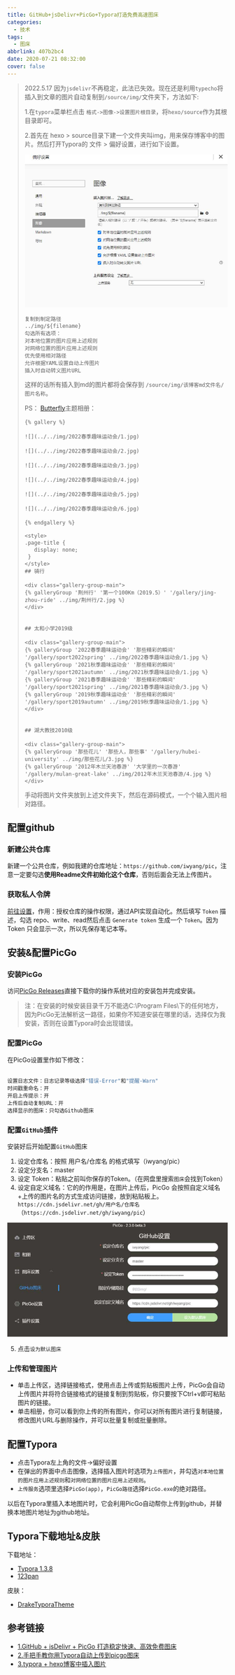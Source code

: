 ```yaml
---
title: GitHub+jsDelivr+PicGo+Typora打造免费高速图床
categories:
  - 技术
tags:
  - 图床
abbrlink: 407b2bc4
date: 2020-07-21 08:32:00
cover: false
---
```


>2022.5.17 因为`jsdelivr`不再稳定，此法已失效。现在还是利用`typecho`将插入到文章的图片自动复制到`/source/img/`文件夹下，方法如下:
>
>1.在`typora`菜单栏点击 `格式->图像->设置图片根目录`，将`hexo/source`作为其根目录即可。
>
>2.首先在 hexo > source目录下建一个文件夹叫img，用来保存博客中的图片。然后打开Typora的 文件 > 偏好设置，进行如下设置。
>
>![](../img/GitHub+jsDelivr+PicGo+typecho%E6%89%93%E9%80%A0%E5%85%8D%E8%B4%B9%E9%AB%98%E9%80%9F%E5%9B%BE%E5%BA%8A/QQ%E6%88%AA%E5%9B%BE20220517225839.jpg)
>
>```
>复制到制定路径
>../img/${filename}
>勾选所有选项：
>对本地位置的图片应用上述规则
>对网络位置的图片应用上述规则
>优先使用相对路径
>允许根据YAML设置自动上传图片
>插入时自动转义图片URL
>```
>
>这样的话所有插入到md的图片都将会保存到 `/source/img/该博客md文件名/图片名称`。
>
>PS： [Butterfly](https://github.com/jerryc127/hexo-theme-butterfly)主题相册：
>
>```
>{% gallery %}
>
>![](../../img/2022春季趣味运动会/1.jpg)
>
>![](../../img/2022春季趣味运动会/2.jpg)
>
>![](../../img/2022春季趣味运动会/3.jpg)
>
>![](../../img/2022春季趣味运动会/4.jpg)
>
>![](../../img/2022春季趣味运动会/5.jpg)
>
>![](../../img/2022春季趣味运动会/6.jpg)
>
>{% endgallery %}
>```
>
>```
><style>
>.page-title {
>    display: none;
>  }
></style>
>## 骑行
>
><div class="gallery-group-main">
>{% galleryGroup '荆州行' '第一个100Km（2019.5）' '/gallery/jing-zhou-ride' ../img/荆州行/2.jpg %}
></div>
>
>
>## 太和小学2019级
>
><div class="gallery-group-main">
>{% galleryGroup '2022春季趣味运动会' '那些精彩的瞬间' '/gallery/sport2022spring' ../img/2022春季趣味运动会/1.jpg %}
>{% galleryGroup '2021秋季趣味运动会' '那些精彩的瞬间' '/gallery/sport2021autumn' ../img/2021秋季趣味运动会/1.jpg %}
>{% galleryGroup '2021春季趣味运动会' '那些精彩的瞬间' '/gallery/sport2021spring' ../img/2021春季趣味运动会/3.jpg %}
>{% galleryGroup '2019秋季趣味运动会' '那些精彩的瞬间' '/gallery/sport2019autumn' ../img/2019秋季趣味运动会/1.jpg %}
></div>
>
>
>## 湖大教技2010级
>
><div class="gallery-group-main">
>{% galleryGroup '那些花儿' '那些人，那些事' '/gallery/hubei-university' ../img/那些花儿/3.jpg %}
>{% galleryGroup '2012年木兰天池春游' '大学里的一次春游' '/gallery/mulan-great-lake' ../img/2012年木兰天池春游/4.jpg %}
></div>
>```
>
>手动将图片文件夹放到上述文件夹下，然后在源码模式，一个个输入图片相对路径。

## 配置github

### 新建公共仓库  

新建一个公共仓库，例如我建的仓库地址：`https://github.com/iwyang/pic`，注意一定要勾选**使用Readme文件初始化这个仓库**，否则后面会无法上传图片。

### 获取私人令牌

[前往设置](https://github.com/settings/tokens)，作用：授权仓库的操作权限，通过API实现自动化。然后填写 `Token` 描述，勾选 repo、write、read然后点击 `Generate token` 生成一个 `Token`。因为 Token 只会显示一次，所以先保存笔记本等。

## 安装&配置PicGo

### 安装PicGo

访问[PicGo Releases](https://github.com/Molunerfinn/PicGo/releases)直接下载你的操作系统对应的安装包并完成安装。

> 注：在安装的时候安装目录千万不能选C:\Program Files\下的任何地方，因为PicGo无法解析这一路径，如果你不知道安装在哪里的话，选择仅为我安装，否则在设置Typora时会出现错误。

### 配置PicGo

在PicGo设置里作如下修改：

```bash

设置日志文件：日志记录等级选择"错误-Error"和"提醒-Warn"
时间戳重命名：开
开启上传提示：开
上传后自动复制URL：开
选择显示的图床：只勾选Github图床
```

### 配置`GitHub`插件

安装好后开始配置`GitHub`图床

1. 设定仓库名：按照 用户名/仓库名 的格式填写（iwyang/pic）
2. 设定分支名：master
3. 设定 Token：粘贴之前叫你保存的Token。（在网盘里搜索`图床`会找到Token）
4. 设定自定义域名：它的的作用是，在图片上传后，PicGo 会按照自定义域名+上传的图片名的方式生成访问链接，放到粘贴板上。 `https://cdn.jsdelivr.net/gh/用户名/仓库名`（`https://cdn.jsdelivr.net/gh/iwyang/pic`）

![](../img/GitHub+jsDelivr+PicGo+typecho%E6%89%93%E9%80%A0%E5%85%8D%E8%B4%B9%E9%AB%98%E9%80%9F%E5%9B%BE%E5%BA%8A/8.jpg)

5. 点击`设为默认图床`

### 上传和管理图片

- 单击上传区，选择链接格式，使用点击上传或剪贴板图片上传，PicGo会自动上传图片并将符合链接格式的链接复制到剪贴板，你只要按下Ctrl+v即可粘贴图片的链接。
- 单击相册，你可以看到你上传的所有图片，你可以对所有图片进行复制链接，修改图片URL与删除操作，并可以批量复制或批量删除。

## 配置Typora

- 点击Typora左上角的文件->偏好设置
- 在弹出的界面中点击图像，选择插入图片时选项为`上传图片`，并勾选`对本地位置的图片应用上述规则`和`对网络位置的图片应用上述规则`。
- `上传服务`选项里选择`PicGo(app)`，`PicGo路径`选择`PicGo.exe`的绝对路径。

以后在Typora里插入本地图片时，它会利用PicGo自动帮你上传到github，并替换本地图片地址为github地址。

## Typora下载地址&皮肤

下载地址：

+ [Typora 1.3.8](https://www.ghxi.com/typora.html)
+ [123pan](http://www.123pan.com/s/HQeA-UX1Sh)

皮肤：

+ [DrakeTyporaTheme](https://github.com/liangjingkanji/DrakeTyporaTheme)

## 参考链接

+ [1.GitHub + jsDelivr + PicGo 打造稳定快速、高效免费图床](https://my.oschina.net/u/3990666/blog/4371252)
+ [2.手把手教你用Typora自动上传到picgo图床](https://blog.csdn.net/disILLL/article/details/104944710)
+ [3.typora + hexo博客中插入图片](https://yinyoupoet.github.io/2019/09/03/hexo%E5%8D%9A%E5%AE%A2%E4%B8%AD%E6%8F%92%E5%85%A5%E5%9B%BE%E7%89%87/)

